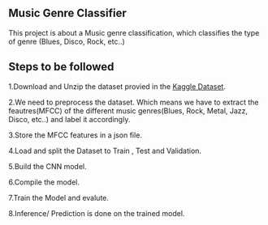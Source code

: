## Music Genre Classifier

This project is about a Music genre classification, which classifies the type of genre (Blues, Disco, Rock, etc..)

## Steps to be followed

  1.Download and Unzip the dataset provied in the [Kaggle Dataset](https://www.kaggle.com/andradaolteanu/gtzan-dataset-music-genre-classification).

  2.We need to preprocess the dataset. Which means we have to extract the feautres(MFCC) of the different music genres(Blues, Rock, Metal, Jazz, Disco, etc..) and label it       accordingly.
  
  3.Store the MFCC features in a json file.
  
  4.Load and split the Dataset to Train , Test and Validation.
  
  5.Build the CNN model.
  
  6.Compile the model.
  
  7.Train the Model and evalute.
  
  8.Inference/ Prediction is done on the trained model.
